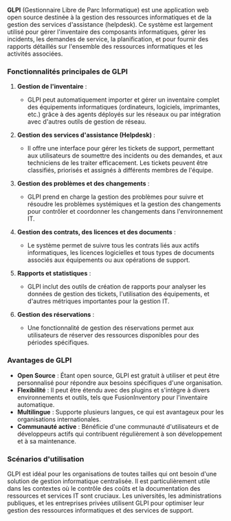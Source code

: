 **GLPI** (Gestionnaire Libre de Parc Informatique) est une application web open source destinée à la gestion des ressources informatiques et de la gestion des services d'assistance (helpdesk). Ce système est largement utilisé pour gérer l'inventaire des composants informatiques, gérer les incidents, les demandes de service, la planification, et pour fournir des rapports détaillés sur l'ensemble des ressources informatiques et les activités associées.

### Fonctionnalités principales de GLPI

1. **Gestion de l'inventaire** :
   - GLPI peut automatiquement importer et gérer un inventaire complet des équipements informatiques (ordinateurs, logiciels, imprimantes, etc.) grâce à des agents déployés sur les réseaux ou par intégration avec d'autres outils de gestion de réseau.

2. **Gestion des services d'assistance (Helpdesk)** :
   - Il offre une interface pour gérer les tickets de support, permettant aux utilisateurs de soumettre des incidents ou des demandes, et aux techniciens de les traiter efficacement. Les tickets peuvent être classifiés, priorisés et assignés à différents membres de l'équipe.

3. **Gestion des problèmes et des changements** :
   - GLPI prend en charge la gestion des problèmes pour suivre et résoudre les problèmes systémiques et la gestion des changements pour contrôler et coordonner les changements dans l'environnement IT.

4. **Gestion des contrats, des licences et des documents** :
   - Le système permet de suivre tous les contrats liés aux actifs informatiques, les licences logicielles et tous types de documents associés aux équipements ou aux opérations de support.

5. **Rapports et statistiques** :
   - GLPI inclut des outils de création de rapports pour analyser les données de gestion des tickets, l'utilisation des équipements, et d'autres métriques importantes pour la gestion IT.

6. **Gestion des réservations** :
   - Une fonctionnalité de gestion des réservations permet aux utilisateurs de réserver des ressources disponibles pour des périodes spécifiques.

### Avantages de GLPI

- **Open Source** : Étant open source, GLPI est gratuit à utiliser et peut être personnalisé pour répondre aux besoins spécifiques d'une organisation.
- **Flexibilité** : Il peut être étendu avec des plugins et s'intègre à divers environnements et outils, tels que FusionInventory pour l'inventaire automatique.
- **Multilingue** : Supporte plusieurs langues, ce qui est avantageux pour les organisations internationales.
- **Communauté active** : Bénéficie d'une communauté d'utilisateurs et de développeurs actifs qui contribuent régulièrement à son développement et à sa maintenance.

### Scénarios d'utilisation

GLPI est idéal pour les organisations de toutes tailles qui ont besoin d'une solution de gestion informatique centralisée. Il est particulièrement utile dans les contextes où le contrôle des coûts et la documentation des ressources et services IT sont cruciaux. Les universités, les administrations publiques, et les entreprises privées utilisent GLPI pour optimiser leur gestion des ressources informatiques et des services de support.